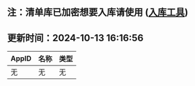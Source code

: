 ## 注：清单库已加密想要入库请使用 ([入库工具](https://github.com/BlankTMing/ManifestAutoUpdate/releases))

## 更新时间：2024-10-13 16:16:56
| AppID | 名称 | 类型  |
| :-------------------- | :----------------------------- | :----------- |
| 无 | 无 | 无 |
